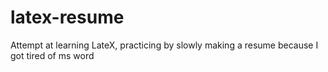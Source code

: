 # latex-resume
Attempt at learning LateX, practicing by slowly making a resume because I got tired of ms word
